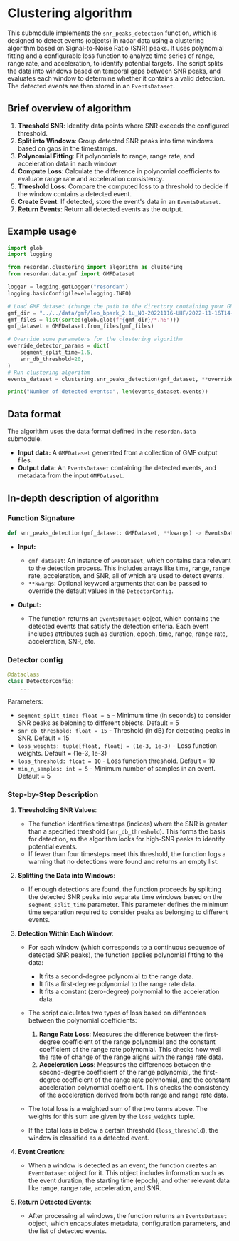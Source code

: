 # Clustering algorithm

This submodule implements the `snr_peaks_detection` function, which is designed to detect events (objects) in radar data using a clustering algorithm based on Signal-to-Noise Ratio (SNR) peaks. It uses polynomial fitting and a configurable loss function to analyze time series of range, range rate, and acceleration, to identify potential targets. The script splits the data into windows based on temporal gaps between SNR peaks, and evaluates each window to determine whether it contains a valid detection. The detected events are then stored in an `EventsDataset`.

## Brief overview of algorithm

1. **Threshold SNR**: Identify data points where SNR exceeds the configured threshold.
1. **Split into Windows**: Group detected SNR peaks into time windows based on gaps in the timestamps.
1. **Polynomial Fitting**: Fit polynomials to range, range rate, and acceleration data in each window.
1. **Compute Loss**: Calculate the difference in polynomial coefficients to evaluate range rate and acceleration consistency.
1. **Threshold Loss**: Compare the computed loss to a threshold to decide if the window contains a detected event.
1. **Create Event**: If detected, store the event's data in an `EventsDataset`.
1. **Return Events**: Return all detected events as the output.


## Example usage

```python
import glob
import logging

from resordan.clustering import algorithm as clustering
from resordan.data.gmf import GMFDataset

logger = logging.getLogger("resordan")
logging.basicConfig(level=logging.INFO)

# Load GMF dataset (change the path to the directory containing your GMF files)
gmf_dir = "../../data/gmf/leo_bpark_2.1u_NO-20221116-UHF/2022-11-16T14-00-00"
gmf_files = list(sorted(glob.glob(f"{gmf_dir}/*.h5")))
gmf_dataset = GMFDataset.from_files(gmf_files)

# Override some parameters for the clustering algorithm
override_detector_params = dict(
    segment_split_time=1.5,
    snr_db_threshold=20,
)
# Run clustering algorithm
events_dataset = clustering.snr_peaks_detection(gmf_dataset, **override_detector_params)

print("Number of detected events:", len(events_dataset.events))
```

## Data format

The algorithm uses the data format defined in the `resordan.data` submodule.

- **Input data:** A `GMFDataset` generated from a collection of GMF output files.
- **Output data:** An `EventsDataset` containing the detected events, and metadata from the input `GMFDataset`.

## In-depth description of algorithm

### Function Signature
```python
def snr_peaks_detection(gmf_dataset: GMFDataset, **kwargs) -> EventsDataset:
```
- **Input:**
  - `gmf_dataset`: An instance of `GMFDataset`, which contains data relevant to the detection process. This includes arrays like time, range, range rate, acceleration, and SNR, all of which are used to detect events.
  - `**kwargs`: Optional keyword arguments that can be passed to override the default values in the `DetectorConfig`.

- **Output:**
  - The function returns an `EventsDataset` object, which contains the detected events that satisfy the detection criteria. Each event includes attributes such as duration, epoch, time, range, range rate, acceleration, SNR, etc.

### Detector config

```python
@dataclass
class DetectorConfig:
    ...
```

Parameters:

- `segment_split_time: float = 5` - Minimum time (in seconds) to consider SNR peaks as beloning to different objects. Default = 5
- `snr_db_threshold: float = 15` - Threshold (in dB) for detecting peaks in SNR. Default = 15
- `loss_weights: tuple[float, float] = (1e-3, 1e-3)` - Loss function weights. Default = (1e-3, 1e-3)
- `loss_threshold: float = 10` - Loss function threshold. Default = 10
- `min_n_samples: int = 5` - Minimum number of samples in an event. Default = 5

### Step-by-Step Description


1. **Thresholding SNR Values**:
    - The function identifies timesteps (indices) where the SNR is greater than a specified threshold (`snr_db_threshold`). This forms the basis for detection, as the algorithm looks for high-SNR peaks to identify potential events.
    - If fewer than four timesteps meet this threshold, the function logs a warning that no detections were found and returns an empty list.

1. **Splitting the Data into Windows**:
    - If enough detections are found, the function proceeds by splitting the detected SNR peaks into separate time windows based on the `segment_split_time` parameter. This parameter defines the minimum time separation required to consider peaks as belonging to different events.

1. **Detection Within Each Window**:
    - For each window (which corresponds to a continuous sequence of detected SNR peaks), the function applies polynomial fitting to the data:
        - It fits a second-degree polynomial to the range data.
        - It fits a first-degree polynomial to the range rate data.
        - It fits a constant (zero-degree) polynomial to the acceleration data.

    - The script calculates two types of loss based on differences between the polynomial coefficients:
        1. **Range Rate Loss**: Measures the difference between the first-degree coefficient of the range polynomial and the constant coefficient of the range rate polynomial. This checks how well the rate of change of the range aligns with the range rate data.
        1. **Acceleration Loss**: Measures the differences between the second-degree coefficient of the range polynomial, the first-degree coefficient of the range rate polynomial, and the constant acceleration polynomial coefficient. This checks the consistency of the acceleration derived from both range and range rate data.

    - The total loss is a weighted sum of the two terms above. The weights for this sum are given by the `loss_weights` tuple.

    - If the total loss is below a certain threshold (`loss_threshold`), the window is classified as a detected event.

1. **Event Creation**:
    - When a window is detected as an event, the function creates an `EventDataset` object for it. This object includes information such as the event duration, the starting time (epoch), and other relevant data like range, range rate, acceleration, and SNR.

1. **Return Detected Events**:
    - After processing all windows, the function returns an `EventsDataset` object, which encapsulates metadata, configuration parameters, and the list of detected events.
